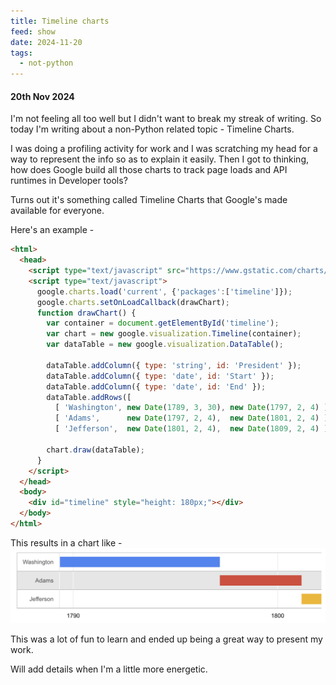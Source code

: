 ```yaml
---
title: Timeline charts
feed: show
date: 2024-11-20
tags:
  - not-python
---
```

#### 20th Nov 2024

I'm not feeling all too well but I didn't want to break my streak of writing. So today I'm writing about a non-Python related topic - Timeline Charts. 

I was doing a profiling activity for work and I was scratching my head for a way to represent the info so as to explain it easily.  Then I got to thinking, how does Google build all those charts to track page loads and API runtimes in Developer tools?

Turns out it's something called Timeline Charts that Google's made available for everyone. 

Here's an example - 

```html
<html>
  <head>
    <script type="text/javascript" src="https://www.gstatic.com/charts/loader.js"></script>
    <script type="text/javascript">
      google.charts.load('current', {'packages':['timeline']});
      google.charts.setOnLoadCallback(drawChart);
      function drawChart() {
        var container = document.getElementById('timeline');
        var chart = new google.visualization.Timeline(container);
        var dataTable = new google.visualization.DataTable();

        dataTable.addColumn({ type: 'string', id: 'President' });
        dataTable.addColumn({ type: 'date', id: 'Start' });
        dataTable.addColumn({ type: 'date', id: 'End' });
        dataTable.addRows([
          [ 'Washington', new Date(1789, 3, 30), new Date(1797, 2, 4) ],
          [ 'Adams',      new Date(1797, 2, 4),  new Date(1801, 2, 4) ],
          [ 'Jefferson',  new Date(1801, 2, 4),  new Date(1809, 2, 4) ]]);

        chart.draw(dataTable);
      }
    </script>
  </head>
  <body>
    <div id="timeline" style="height: 180px;"></div>
  </body>
</html>
```

This results in a chart like - 
![Alt Text](/assets/img/non-python/chart.png)

This was a lot of fun to learn and ended up being a great way to present my work. 

Will add details when I'm a little more energetic. 